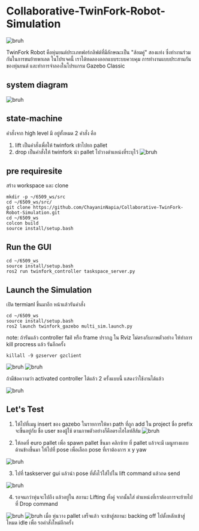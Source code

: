 # Collaborative-TwinFork-Robot-Simulation

![bruh](image/twingif.gif)

TwinFork Robot คือหุ่นยนต์ประเภทฟอร์กลิฟต์ที่มีลักษณะเป็น "ส้อมคู่" สองแท่ง ซึ่งทำงานร่วมกันในการขนย้ายพาเลต ในโปรเจคนี้ เราได้ทดลองออกแบบระบบควบคุม การทำงานแบบประสานกันของหุ่นยนต์ และทำการจำลองในโปรแกรม Gazebo Classic

## system diagram
![bruh](image/diagram.jpg)


## state-machine
คำสั่งจาก high level มี อยู่ทั้งหมด 2 คำสั่ง คือ 
 1. lift เป็นคำสั่งเพื่อให้ twinfork เข้าไปยก pallet 
 2. drop เป็นคำสั่งให้ twinfork นำ pallet ไปวางตำแหน่งที่ระบุไว้
![bruh](image/state.png)
## pre requiresite

สร้าง workspace และ clone
```
mkdir -p ~/6509_ws/src
cd ~/6509_ws/src/
git clone https://github.com/ChayaninNapia/Collaborative-TwinFork-Robot-Simulation.git
cd ~/6509_ws
colcon build
source install/setup.bash
```
## Run the GUI

```
cd ~/6509_ws
source install/setup.bash
ros2 run twinfork_controller taskspace_server.py 
```

## Launch the Simulation
เปิด termianl ขึ้นมาอีก หน้าแล้วรันคำสั่ง
```
cd ~/6509_ws
source install/setup.bash
ros2 launch twinfork_gazebo multi_sim.launch.py 
```

note: ถ้ารันแล้ว controller fail หรือ frame ปรากฏ ใน Rviz ไม่ตรงกับภาพตัวอย่าง ให้ทำการ kill procress แล้ว รันอีกครั้ง 

```
killall -9 gzserver gzclient
```

![bruh](image/red_log.png)
![bruh](image/green_log.png)

ถ้ามีข้อความว่า activated controller ได้แล้ว 2 ครั้งแบบนี้ แสดงว่าใช้งานได้แล้ว

![bruh](image/rviz.png)


## Let's Test

1. ให้ไปที่เมนู insert ของ gazebo ในรายการให้หา path ที่ถูก add ใน project ชื่อ prefix จะขึ้นอยู่กับ ชื่อ user ของผู้ใช้ ตามภาพตัวอย่างก็คือตรงไฮไลท์สีส้ม 
![bruh](image/step1.png)

2. ให้กดที่ euro pallet เพื่อ spawn pallet ขึ้นมา คลิกซ้าย ที่ pallet แล้วจะมี เมนูทางแถบด้านข้างขึ้นมา ให้ไปที่ pose เพื่อเลือก pose ที่เราต้องการ x y yaw

![bruh](image/step01.png)

3. ไปที่ taskserver gui แล้วนำ pose ที่ตั้งไว้ใส่ไปใน lift command แล้วกด send 

![bruh](image/gui.png)

4. รอจนกว่าหุ่นจะไปถึง แล้วอยู่ใน สถานะ Lifting ทั้งคู่ จากนั้นใส่ ตำแหน่งที่เราต้องการจะย้ายไปที่ Drop command

![bruh](image/step02.png)
![bruh](image/step03.png)
เมื่อ หุ่นวาง pallet เสร็จแล้ว จะเข้าสู่สถานะ backing off ไปตั้งหลักเข้าสู่โหมด idle เพื่อ รอคำสั่งใหม่อีกครั้ง
